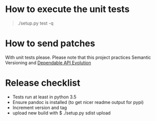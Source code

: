 # How to execute the unit tests

> ./setup.py test -q

# How to send patches

With unit tests please.
Please note that this project practices Semantic Versioning and [Dependable API Evolution](https://github.com/dwt/Dependable_API_Evolution)

# Release checklist
- Tests run at least in python 3.5
- Ensure pandoc is installed (to get nicer readme output for pypi)
- Increment version and tag
- upload new build with $ ./setup.py sdist upload
